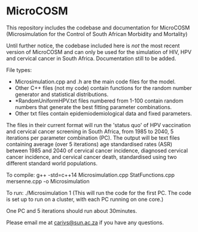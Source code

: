 # MicroCOSM
This repository includes the codebase and documentation for MicroCOSM (Microsimulation for the Control of South African Morbidity and Mortality)

Until further notice, the codebase included here is _not_ the most recent version of MicroCOSM and can only be used for the simulation of HIV, HPV and cervical cancer in South Africa. 
Documentation still to be added.

File types:
* Microsimulation.cpp and .h are the main code files for the model.
* Other C++ files (not my code) contain functions for the random number generator and statistical distributions. 
* *RandomUniformHPV.txt files numbered from 1-100 contain random numbers that generate the best fitting parameter combinations.
* Other txt files contain epidemiodemiological data and fixed parameters.

The files in their current format will run the 'status quo' of HPV vaccination and cervical cancer screening in South Africa, from 1985 to 2040, 5 iterations per parameter combination (PC). The output will be text files containing average (over 5 iterations) age standardised rates (ASR) between 1985 and 2040 of cervical cancer incidence, diagnosed cervical cancer incidence, and cervical cancer death, standardised using two different standard world populations. 

To compile: g++ -std=c++14 Microsimulation.cpp StatFunctions.cpp mersenne.cpp -o Microsimulation

To run: ./Microsimulation 1 (This will run the code for the first PC. The code is set up to run on a cluster, with each PC running on one core.)

One PC and 5 iterations should run about 30minutes.

Please email me at carivs@sun.ac.za if you have any questions.
